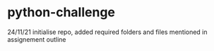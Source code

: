 # python-challenge

24/11/21
  initialise repo, added required folders and files mentioned in assignement outline
